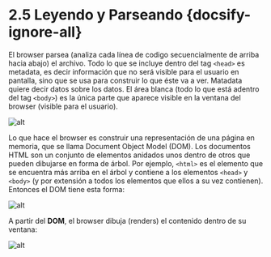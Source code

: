 # 2.5 Leyendo y Parseando {docsify-ignore-all}

El browser parsea (analiza cada línea de codigo secuencialmente de arriba hacia abajo) el archivo. Todo lo que se incluye dentro del tag ```<head>``` es metadata, es decir información que no será visible para el usuario en pantalla, sino que se usa para construir lo que éste va a ver. Matadata quiere decir datos sobre los datos. El área blanca (todo lo que está adentro del tag ```<body>```) es la única parte que aparece visible en la ventana del browser (visible para el usuario).

![alt](../_images/dom.png)

Lo que hace el browser es construir una representación de una página en memoria, que se llama Document Object Model (DOM). Los documentos HTML son un conjunto de elementos anidados unos dentro de otros que pueden dibujarse en forma de árbol. Por ejemplo, ```<html>``` es el elemento que se encuentra más arriba en el árbol y contiene a los elementos ```<head>``` y ```<body>``` (y por extensión a todos los elementos que ellos a su vez contienen). Entonces el DOM tiene esta forma:

![alt](../_images/dom-min.png)

A partir del **DOM**, el browser dibuja (renders) el contenido dentro de su ventana:

![alt](../_images/browser-min.png)
